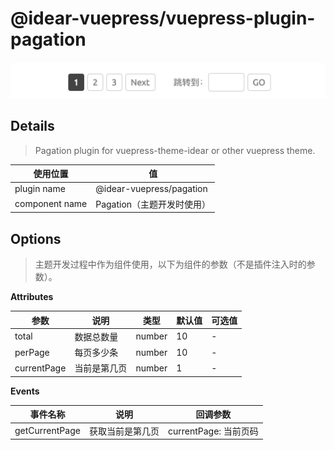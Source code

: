 # @idear-vuepress/vuepress-plugin-pagation

![demo.png](./images/demo.png)

## Details

> Pagation plugin for vuepress-theme-idear or other vuepress theme.

|使用位置|值|
|-|-|
|plugin name|@idear-vuepress/pagation|
|component name|Pagation（主题开发时使用）|

## Options

> 主题开发过程中作为组件使用，以下为组件的参数（不是插件注入时的参数）。

**Attributes**

|参数|说明|类型|默认值|可选值|
|-|-|-|-|-|
|total|数据总数量|number|10|-|
|perPage|每页多少条|number|10|-|
|currentPage|当前是第几页|number|1|-|

**Events**

|事件名称|说明|回调参数|
|-|-|-|
|getCurrentPage|获取当前是第几页|currentPage: 当前页码|


